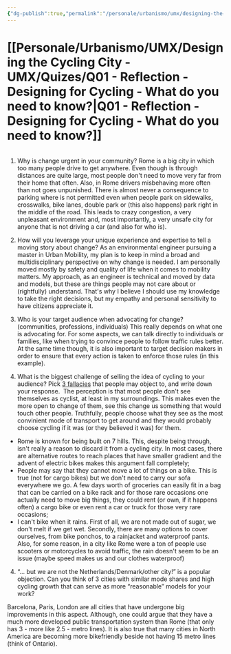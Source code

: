 ```yaml
---
{"dg-publish":true,"permalink":"/personale/urbanismo/umx/designing-the-cycling-city-umx/quizes/q01-reflection-designing-for-cycling-what-do-you-need-to-know/","tags":["UNI"]}
---
```


# [[Personale/Urbanismo/UMX/Designing the Cycling City - UMX/Quizes/Q01 - Reflection - Designing for Cycling - What do you need to know?\|Q01 - Reflection - Designing for Cycling - What do you need to know?]]
```table-of-contents
```

1. Why is change urgent in your community?
Rome is a big city in which too many people drive to get anywhere. Even though is through distances are quite large, most people don't need to move very far from their home that often. Also, in Rome drivers misbehaving more often than not goes unpunished. There is almost never a consequence to parking where is not permitted even when people park on sidewalks, crosswalks, bike lanes, double park or (this also happens) park right in the middle of the road. This leads to crazy congestion, a very unpleasant environment and, most importantly, a very unsafe city for anyone that is not driving a car (and also for who is).

2. How will you leverage your unique experience and expertise to tell a moving story about change?
As an environmental engineer pursuing a master in Urban Mobility, my plan is to keep in mind a broad and multidisciplinary perspective on why change is needed. I am personally moved mostly by safety and quality of life when it comes to mobility matters. My approach, as an engineer is technical and moved by data and models, but these are things people may not care about or (rightfully) understand. That's why I believe I should use my knowledge to take the right decisions, but my empathy and personal sensitivity to have citizens appreciate it.

3. Who is your target audience when advocating for change? (communities, professions, individuals)
This really depends on what one is advocating for. For some aspects, we can talk directly to individuals or families, like when trying to convince people to follow traffic rules better. At the same time though, it is also important to target decision makers in order to ensure that every action is taken to enforce those rules (in this example). 

4. What is the biggest challenge of selling the idea of cycling to your audience? Pick [3 fallacies](https://cyclingfallacies.com/en/) that people may object to, and write down your response. 
The perception is that most people don't see themselves as cyclist, at least in my surroundings. This makes even the more open to change of them, see this change us something that would touch other people. Truthfully, people choose what they see as the most convinient mode of transport to get around and they would probably choose cycling if it was (or they believed it was) for them.

- Rome is known for being built on 7 hills. This, despite being through, isn't really a reason to discard it from a cycling city. In most cases, there are alternative routes to reach places that have smaller gradient and the advent of electric bikes makes this argument fall completely;
- People may say that they cannot move a lot of things on a bike. This is true (not for cargo bikes) but we don't need to carry our sofa everywhere we go. A few days worth of groceries can easily fit in a bag that can be carried on a bike rack and for those rare occasions one actually need to move big things, they could rent (or own, if it happens often) a cargo bike or even rent a car or truck for those very rare occasions;
- I can't bike when it rains. First of all, we are not made out of sugar, we don't melt if we get wet. Secondly, there are many options to cover ourselves, from bike ponchos, to a rainjacket and waterproof pants. Also, for some reason, in a city like Rome were a ton of people use scooters or motorcycles to avoid traffic, the rain doesn't seem to be an issue (maybe speed makes us and our clothes waterproof)

4. “… but we are not the Netherlands/Denmark/other city!” is a popular objection. Can you think of 3 cities with similar mode shares and high cycling growth that can serve as more “reasonable” models for your work?

Barcelona, Paris, London are all cities that have undergone big improvements in this aspect. Although, one could argue that they have a much more developed public transportation system than Rome (that only has 3 - more like 2.5 - metro lines). It is also true that many cities in North America are becoming more bikefriendly beside not having 15 metro lines (think of Ontario).

